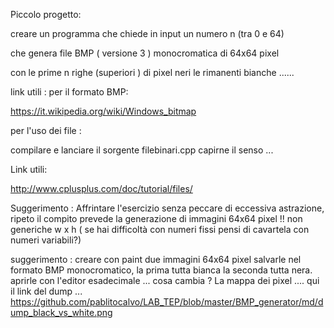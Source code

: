 
Piccolo progetto:



creare un programma 
che chiede in input un numero n  (tra 0 e 64) 


che genera file BMP ( versione 3 ) monocromatica
di 64x64 pixel 

con le prime n righe (superiori ) di pixel neri 
le rimanenti bianche ......



link utili :
per il formato BMP:

https://it.wikipedia.org/wiki/Windows_bitmap


per l'uso dei file :

compilare e lanciare il sorgente filebinari.cpp 
capirne il senso ...

Link utili:

http://www.cplusplus.com/doc/tutorial/files/

Suggerimento :
Affrintare l'esercizio senza peccare di eccessiva astrazione, ripeto il compito prevede la generazione di immagini 64x64 pixel !! non generiche w x h ( se hai difficoltà con numeri fissi pensi di cavartela con numeri variabili?)

suggerimento :
creare con paint due immagini 64x64 pixel salvarle nel formato BMP monocromatico, la prima tutta bianca la seconda tutta nera.
aprirle con l'editor esadecimale ...
cosa cambia ?
La mappa dei pixel ....
qui il link del dump ...
https://github.com/pablitocalvo/LAB_TEP/blob/master/BMP_generator/md/dump_black_vs_white.png


